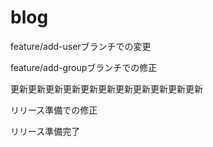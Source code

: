 # blog

feature/add-userブランチでの変更

feature/add-groupブランチでの修正

更新更新更新更新更新更新更新更新更新更新更新

リリース準備での修正

リリース準備完了